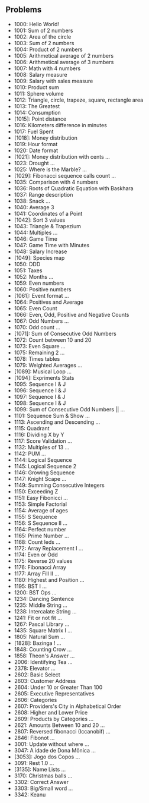 ## Problems

* 1000: Hello World!
* 1001: Sum of 2 numbers
* 1002: Area of the circle
* 1003: Sum of 2 numbers
* 1004: Product of 2 numbers
* 1005: Arithmetical average of 2 numbers
* 1006: Arithmetical average of 3 numbers
* 1007: Math with 4 numbers
* 1008: Salary measure
* 1009: Salary with sales measure
* 1010: Product sum
* 1011: Sphere volume
* 1012: Triangle, circle, trapeze, square, rectangle area
* 1013: The Greatest
* 1014: Consumption
* [1015]: Point distance
* 1016: Kilometers difference in minutes
* 1017: Fuel Spent
* [1018]: Money distribution
* 1019: Hour format
* 1020: Date format
* [1021]: Money distribution with cents
  ...
* 1023: Drought
  ...
* 1025: Where is the Marble?
  ...
* [1029]: Fibonacci sequence calls count
  ...
* 1035: Comparison with 4 numbers
* 1036: Roots of Quadratic Equation with Baskhara
* 1037: Range description
* 1038: Snack 
  ...
* 1040: Average 3
* 1041: Coordinates of a Point
* [1042]: Sort 3 values
* 1043: Triangle & Trapezium
* 1044: Multiples
  ...
* 1046: Game Time
* 1047: Game Time with Minutes 
* 1048: Salary Increase
* [1049]: Species map
* 1050: DDD
* 1051: Taxes
* 1052: Months
  ...
* 1059: Even numbers
* 1060: Positive numbers
* [1061]: Event format
  ...
* 1064: Positives and Average
* 1065: Even Count
* 1066: Even, Odd, Positive and Negative Counts
* 1067: Odd Numbers
  ...
* 1070: Odd count
  ...
* [1071]: Sum of Consecutive Odd Numbers
* 1072: Count between 10 and 20
* 1073: Even Square
  ...
* 1075: Remaining 2
  ...
* 1078: Times tables
* 1079: Weighted Averages
  ...
* [1089]: Musical Loop
  ...
* [1094]: Expriments Stats
* 1095: Sequence I & J
* 1096: Sequence I & J
* 1097: Sequence I & J
* 1098: Sequence I & J
* 1099: Sum of Consecutive Odd Numbers ||
  ...
* 1101: Sequence Sum & Show
  ...
* 1113: Ascending and Descending
  ...
* 1115: Quadrant
* 1116: Dividing X by Y
* 1117: Score Validation
  ...
* 1132: Multiples of 13
  ...
* 1142: PUM
  ...
* 1144: Logical Sequence
* 1145: Logical Sequence 2
* 1146: Growing Sequence
* 1147: Knight Scape
  ...
* 1149: Summing Consecutive Integers
* 1150: Exceeding Z
* 1151: Easy Fibonicci 
  ...
* 1153: Simple Factorial 
* 1154: Average of ages
* 1155: S Sequence
* 1156: S Sequence II
  ...
* 1164: Perfect number
* 1165: Prime Number 
  ...
* 1168: Count leds
  ...
* 1172: Array Replacement I
  ...
* 1174: Even or Odd
* 1175: Reverse 20 values
* 1176: Fibonacci Array
* 1177: Array Fill II
  ...
* 1180: Highest and Position
  ...
* 1195: BST I
  ...
* 1200: BST Ops
  ...
* 1234: Dancing Sentence
* 1235: Middle String
  ...
* 1238: Intercalate String
  ...
* 1241: Fit or not fit
  ...
* 1267: Pascal Library
  ...
* 1435: Square Matrix I
  ...
* 1805: Natural Sum
  ...
* [1828]: Bazinga !
  ...
* 1848: Counting Crow
  ...
* 1858: Theon's Answer
  ...
* 2006: Identifying Tea
  ...
* 2378: Elevator
  ...
* 2602: Basic Select
* 2603: Customer Address
* 2604: Under 10 or Greater Than 100
* 2605: Executive Representatives
* 2606: Categories
* 2607: Providers's City in Alphabetical Order
* 2608: Higher and Lower Price
* 2609: Products by Categories
  ...
* 2621: Amounts Between 10 and 20
  ...
* 2807: Reversed fibonacci (Iccanobif)
  ...
* 2846: Fibonot
  ...
* 3001: Update without where
  ...
* 3047: A idade de Dona Mônica
  ...
* [3053]: Jogo dos Copos 
  ...
* 3091: Rest 1.0
  ...
* [3135]: Name Lists 
  ...
* 3170: Christmas balls
  ...
* 3302: Correct Answer
* 3303: Big/Small word
  ...
* 3342: Keanu
